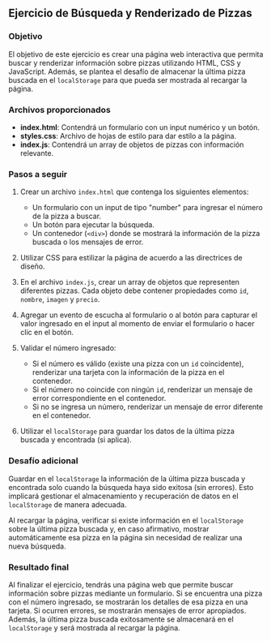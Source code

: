 ## Ejercicio de Búsqueda y Renderizado de Pizzas

### Objetivo

El objetivo de este ejercicio es crear una página web interactiva que permita buscar y renderizar información sobre pizzas utilizando HTML, CSS y JavaScript. Además, se plantea el desafío de almacenar la última pizza buscada en el `localStorage` para que pueda ser mostrada al recargar la página.

### Archivos proporcionados

- **index.html**: Contendrá un formulario con un input numérico y un botón.
- **styles.css**: Archivo de hojas de estilo para dar estilo a la página.
- **index.js**: Contendrá un array de objetos de pizzas con información relevante.

### Pasos a seguir

1. Crear un archivo `index.html` que contenga los siguientes elementos:

   - Un formulario con un input de tipo "number" para ingresar el número de la pizza a buscar.
   - Un botón para ejecutar la búsqueda.
   - Un contenedor (`<div>`) donde se mostrará la información de la pizza buscada o los mensajes de error.

2. Utilizar CSS para estilizar la página de acuerdo a las directrices de diseño.

3. En el archivo `index.js`, crear un array de objetos que representen diferentes pizzas. Cada objeto debe contener propiedades como `id`, `nombre`, `imagen` y `precio`.

4. Agregar un evento de escucha al formulario o al botón para capturar el valor ingresado en el input al momento de enviar el formulario o hacer clic en el botón.

5. Validar el número ingresado:

   - Si el número es válido (existe una pizza con un `id` coincidente), renderizar una tarjeta con la información de la pizza en el contenedor.
   - Si el número no coincide con ningún `id`, renderizar un mensaje de error correspondiente en el contenedor.
   - Si no se ingresa un número, renderizar un mensaje de error diferente en el contenedor.

6. Utilizar el `localStorage` para guardar los datos de la última pizza buscada y encontrada (si aplica).

### Desafío adicional

Guardar en el `localStorage` la información de la última pizza buscada y encontrada solo cuando la búsqueda haya sido exitosa (sin errores). Esto implicará gestionar el almacenamiento y recuperación de datos en el `localStorage` de manera adecuada.

Al recargar la página, verificar si existe información en el `localStorage` sobre la última pizza buscada y, en caso afirmativo, mostrar automáticamente esa pizza en la página sin necesidad de realizar una nueva búsqueda.

### Resultado final

Al finalizar el ejercicio, tendrás una página web que permite buscar información sobre pizzas mediante un formulario. Si se encuentra una pizza con el número ingresado, se mostrarán los detalles de esa pizza en una tarjeta. Si ocurren errores, se mostrarán mensajes de error apropiados. Además, la última pizza buscada exitosamente se almacenará en el `localStorage` y será mostrada al recargar la página.
